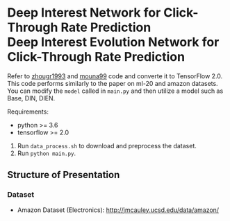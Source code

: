 # Deep Interest Network for Click-Through Rate Prediction<br/>Deep Interest Evolution Network for Click-Through Rate Prediction

Refer to [zhougr1993](https://github.com/zhougr1993/DeepInterestNetwork) and [mouna99](https://github.com/mouna99/dien) code and converte it to TensorFlow 2.0.  
This code performs similarly to the paper on ml-20 and amazon datasets.  
You can modify the ```model``` called in ```main.py``` and then utilize a model such as Base, DIN, DIEN.  

Requirements:
* python >= 3.6
* tensorflow >= 2.0

1. Run ```data_process.sh``` to download and preprocess the dataset.
2. Run ```python main.py```.

## Structure of Presentation
### Dataset
* Amazon Dataset (Electronics): http://jmcauley.ucsd.edu/data/amazon/
